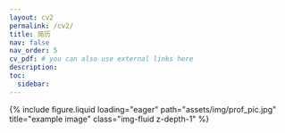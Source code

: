 ```yaml
---
layout: cv2
permalink: /cv2/
title: 简历
nav: false
nav_order: 5
cv_pdf: # you can also use external links here
description: 
toc:
  sidebar: 
---
```


<div class="row">
    <div class="col-sm mt-3 mt-md-0">
        {% include figure.liquid loading="eager" path="assets/img/prof_pic.jpg" title="example image" class="img-fluid z-depth-1" %}
    </div>
    <div class="col-sm mt-3 mt-md-0">
    </div>
    <div class="col-sm mt-3 mt-md-0">
    </div>
</div>